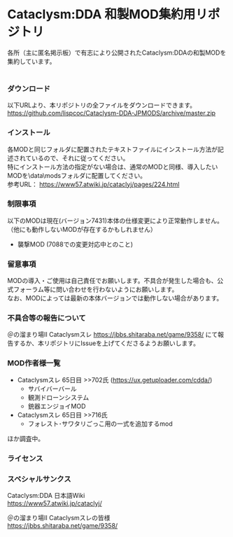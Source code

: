 
Cataclysm:DDA 和製MOD集約用リポジトリ
=================================

各所（主に匿名掲示板）で有志により公開されたCataclysm:DDAの和製MODを集約しています。<br>
<br>
### ダウンロード
以下URLより、本リポジトリの全ファイルをダウンロードできます。<br>
https://github.com/lispcoc/Cataclysm-DDA-JPMODS/archive/master.zip<br>

### インストール
各MODと同じフォルダに配置されたテキストファイルにインストール方法が記述されているので、それに従ってください。<br>
特にインストール方法の指定がない場合は、通常のMODと同様、導入したいMODを\data\modsフォルダに配置してください。<br>
参考URL： https://www57.atwiki.jp/cataclyj/pages/224.html<br>

### 制限事項
以下のMODは現在(バージョン7431)本体の仕様変更により正常動作しません。<br>
（他にも動作しないMODが存在するかもしれません）<br>
* 襲撃MOD (7088での変更対応中とのこと)

### 留意事項
MODの導入・ご使用は自己責任でお願いします。不具合が発生した場合も、公式フォーラム等に問い合わせを行わないようにお願いします。<br>
なお、MODによっては最新の本体バージョンでは動作しない場合があります。<br>

### 不具合等の報告について
＠の溜まり場II Cataclysmスレ https://jbbs.shitaraba.net/game/9358/ にて報告するか、本リポジトリにIssueを上げてくださるようお願いします。<br>

### MOD作者様一覧
- Cataclysmスレ 65日目 >>702氏 (https://ux.getuploader.com/cdda/)
    - サバイバーバール
    - 観測ドローンシステム
    - 銃器エンジョイMOD
- Cataclysmスレ 65日目 >>716氏
    - フォレスト･サワタリごっこ用の一式を追加するmod

ほか調査中。<br>

### ライセンス

### スペシャルサンクス
Cataclysm:DDA 日本語Wiki<br>
https://www57.atwiki.jp/cataclyj/<br>

＠の溜まり場II Cataclysmスレの皆様<br>
https://jbbs.shitaraba.net/game/9358/<br>
